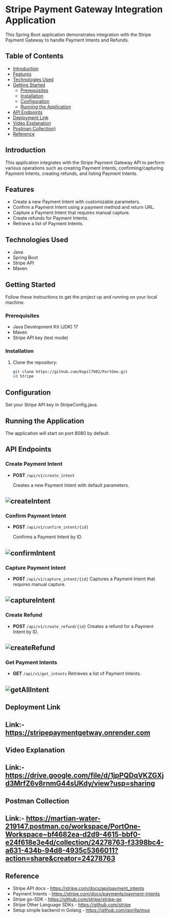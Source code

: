 # Stripe Payment Gateway Integration Application

This Spring Boot application demonstrates integration with the Stripe Payment Gateway to handle Payment Intents and Refunds.

## Table of Contents
- [Introduction](#introduction)
- [Features](#features)
- [Technologies Used](#technologies-used)
- [Getting Started](#getting-started)
  - [Prerequisites](#prerequisites)
  - [Installation](#installation)
  - [Configuration](#configuration)
  - [Running the Application](#running-the-application)
- [API Endpoints](#api-endpoints)
- [Deployment Link](#deployment-link)
- [Video Explanation](#video-explanation)
- [Postman Collection}](#postman-collection)
- [Reference](#reference)


## Introduction

This application integrates with the Stripe Payment Gateway API to perform various operations such as creating Payment Intents, confirming/capturing Payment Intents, creating refunds, and listing Payment Intents.

## Features

- Create a new Payment Intent with customizable parameters.
- Confirm a Payment Intent using a payment method and return URL.
- Capture a Payment Intent that requires manual capture.
- Create refunds for Payment Intents.
- Retrieve a list of Payment Intents.

## Technologies Used

- Java
- Spring Boot
- Stripe API
- Maven


## Getting Started

Follow these instructions to get the project up and running on your local machine.

### Prerequisites

- Java Development Kit (JDK) 17
- Maven
- Stripe API key (test mode) 

### Installation

1. Clone the repository:

   ```bash
   git clone https://github.com/Kapil7982/PortOne.git
   cd Stripe
   ```

## Configuration
Set your Stripe API key in StripeConfig.java.

## Running the Application
The application will start on port 8080 by default.

## API Endpoints

### Create Payment Intent

- **POST** `/api/v1/create_intent`

  Creates a new Payment Intent with default parameters.
  
![createIntent](https://github.com/Kapil7982/PortOne/assets/103938868/60092a04-90ba-479b-b9a6-e438c53ea8df)
-

### Confirm Payment Intent

- **POST** `/api/v1/confirm_intent/{id}`

  Confirms a Payment Intent by ID.
  
![confirmIntent](https://github.com/Kapil7982/PortOne/assets/103938868/536ee640-43e9-4539-b825-a3266859d135)
-
### Capture Payment Intent

- **POST** `/api/v1/capture_intent/{id}`
  Captures a Payment Intent that requires manual capture.

![captureIntent](https://github.com/Kapil7982/PortOne/assets/103938868/dc1f045b-56e2-47f9-bf8b-0351d4586de2)
-
### Create Refund

- **POST** `/api/v1/create_refund/{id}`
  Creates a refund for a Payment Intent by ID.

![createRefund](https://github.com/Kapil7982/PortOne/assets/103938868/d20c65c0-d968-434b-9507-af02aa99cd33)
-
 
### Get Payment Intents

- **GET** `/api/v1/get_intents`
  Retrieves a list of Payment Intents.

![getAllIntent](https://github.com/Kapil7982/PortOne/assets/103938868/99e558fc-59f4-4f12-a7e1-1427e116a567)
-

## Deployment Link
  Link:- https://stripepaymentgetway.onrender.com
 -

## Video Explanation
  Link:- https://drive.google.com/file/d/1jpPQDqVKZGXjd3MrfZ6v8rnmG44sUKdy/view?usp=sharing
  -

## Postman Collection
  Link:- https://martian-water-219147.postman.co/workspace/PortOne-Workspace~bf4682ea-d2d9-4615-bbf0-e24f618e3e4d/collection/24278763-f3398bc4-a631-434b-94d8-4935c5366011?action=share&creator=24278763
  -
## Reference

- Stripe API docs - https://stripe.com/docs/api/payment_intents 
- Payment Intents - https://stripe.com/docs/payments/payment-intents
- Stripe go-SDK - https://github.com/stripe/stripe-go
- Stripe Other Language SDKs - https://github.com/stripe
- Setup simple backend in Golang - https://github.com/gorilla/mux

